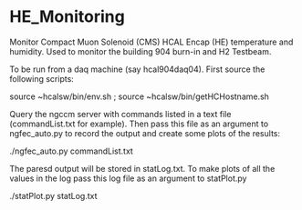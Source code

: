 # HE_Monitoring
Monitor Compact Muon Solenoid (CMS) HCAL Encap (HE) temperature and humidity.
Used to monitor the building 904 burn-in and H2 Testbeam.

To be run from a daq machine (say hcal904daq04). First source the following scripts:

source ~hcalsw/bin/env.sh ;
source ~hcalsw/bin/getHCHostname.sh

Query the ngccm server with commands listed in a text file (commandList.txt for example). Then pass this file as an argument to ngfec_auto.py to record the output and create some plots of the results:

./ngfec_auto.py commandList.txt

The paresd output will be stored in statLog.txt. To make plots of all the values in the log pass this log file as an argument to statPlot.py

./statPlot.py statLog.txt

